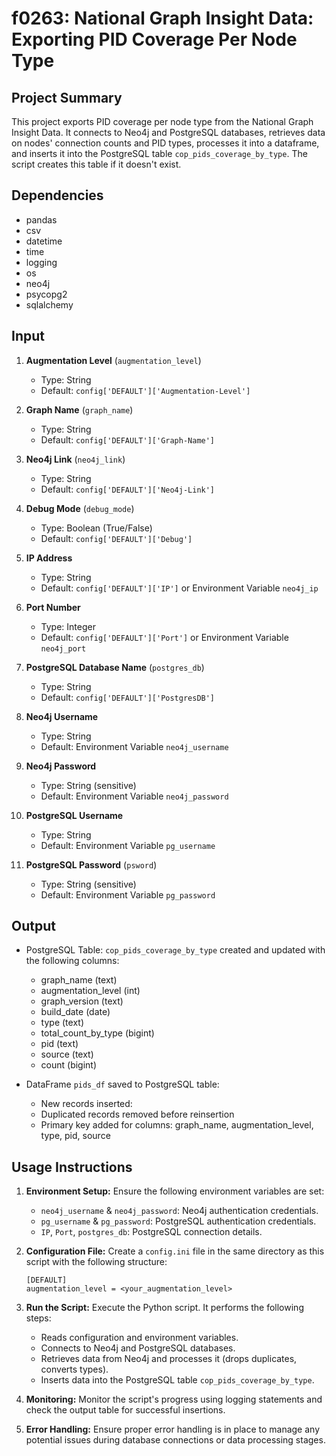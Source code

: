 # f0263: National Graph Insight Data: Exporting PID Coverage Per Node Type

## Project Summary

This project exports PID coverage per node type from the National Graph Insight Data. It connects to Neo4j and PostgreSQL databases, retrieves data on nodes' connection counts and PID types, processes it into a dataframe, and inserts it into the PostgreSQL table `cop_pids_coverage_by_type`. The script creates this table if it doesn't exist.

## Dependencies

- pandas
- csv
- datetime
- time
- logging
- os
- neo4j
- psycopg2
- sqlalchemy

## Input

1. **Augmentation Level** (`augmentation_level`)
   - Type: String
   - Default: `config['DEFAULT']['Augmentation-Level']`

2. **Graph Name** (`graph_name`)
   - Type: String
   - Default: `config['DEFAULT']['Graph-Name']`

3. **Neo4j Link** (`neo4j_link`)
   - Type: String
   - Default: `config['DEFAULT']['Neo4j-Link']`

4. **Debug Mode** (`debug_mode`)
   - Type: Boolean (True/False)
   - Default: `config['DEFAULT']['Debug']`

5. **IP Address**
   - Type: String
   - Default: `config['DEFAULT']['IP']` or Environment Variable `neo4j_ip`

6. **Port Number**
   - Type: Integer
   - Default: `config['DEFAULT']['Port']` or Environment Variable `neo4j_port`

7. **PostgreSQL Database Name** (`postgres_db`)
   - Type: String
   - Default: `config['DEFAULT']['PostgresDB']`

8. **Neo4j Username**
   - Type: String
   - Default: Environment Variable `neo4j_username`

9. **Neo4j Password**
   - Type: String (sensitive)
   - Default: Environment Variable `neo4j_password`

10. **PostgreSQL Username**
    - Type: String
    - Default: Environment Variable `pg_username`

11. **PostgreSQL Password** (`psword`)
    - Type: String (sensitive)
    - Default: Environment Variable `pg_password`

## Output

- PostgreSQL Table: `cop_pids_coverage_by_type` created and updated with the following columns:
  - graph_name (text)
  - augmentation_level (int)
  - graph_version (text)
  - build_date (date)
  - type (text)
  - total_count_by_type (bigint)
  - pid (text)
  - source (text)
  - count (bigint)

- DataFrame `pids_df` saved to PostgreSQL table:
  - New records inserted: <Number of new records>
  - Duplicated records removed before reinsertion
  - Primary key added for columns: graph_name, augmentation_level, type, pid, source

## Usage Instructions

1. **Environment Setup:**
   Ensure the following environment variables are set:
   - `neo4j_username` & `neo4j_password`: Neo4j authentication credentials.
   - `pg_username` & `pg_password`: PostgreSQL authentication credentials.
   - `IP`, `Port`, `postgres_db`: PostgreSQL connection details.

2. **Configuration File:**
   Create a `config.ini` file in the same directory as this script with the following structure:
   ```
   [DEFAULT]
   augmentation_level = <your_augmentation_level>
   ```

3. **Run the Script:**
   Execute the Python script. It performs the following steps:
   - Reads configuration and environment variables.
   - Connects to Neo4j and PostgreSQL databases.
   - Retrieves data from Neo4j and processes it (drops duplicates, converts types).
   - Inserts data into the PostgreSQL table `cop_pids_coverage_by_type`.

4. **Monitoring:**
   Monitor the script's progress using logging statements and check the output table for successful insertions.

5. **Error Handling:**
   Ensure proper error handling is in place to manage any potential issues during database connections or data processing stages.